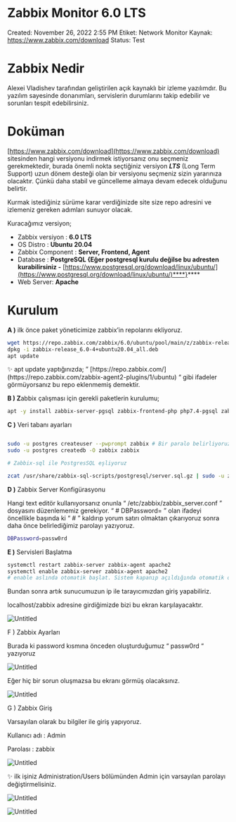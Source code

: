 # Zabbix Monitor 6.0 LTS

Created: November 26, 2022 2:55 PM
Etiket: Network Monitor
Kaynak: https://www.zabbix.com/download
Status: Test

# Zabbix Nedir

Alexei Vladishev tarafından geliştirilen açık kaynaklı bir izleme yazılımdır. Bu yazılım sayesinde donanımları, servislerin durumlarını takip edebilir ve sorunları tespit edebilirsiniz.

# Doküman

[https://www.zabbix.com/download](https://www.zabbix.com/download) sitesinden hangi versiyonu indirmek istiyorsanız onu seçmeniz gerekmektedir, burada önemli nokta seçtiğiniz versiyon ***LTS*** (Long Term Support) uzun dönem desteği olan bir versiyonu seçmeniz sizin yararınıza olacaktır. Çünkü daha stabil ve güncelleme almaya devam edecek olduğunu belirtir.

Kurmak istediğiniz sürüme karar verdiğinizde site size repo adresini ve izlemeniz gereken adımları sunuyor olacak.

Kuracağımız versiyon;

- Zabbix versiyon : **6.0 LTS**
- OS Distro : **Ubuntu 20.04**
- Zabbix Component : **Server, Frontend, Agent**
- Database : ****PostgreSQL {Eğer postgresql kurulu değilse bu adresten kurabilirsiniz -**** [https://www.postgresql.org/download/linux/ubuntu/](https://www.postgresql.org/download/linux/ubuntu/)****}****
- Web Server: **Apache**

# Kurulum

**A )** ilk önce paket yöneticimize zabbix’in repolarını ekliyoruz. 

```bash
wget https://repo.zabbix.com/zabbix/6.0/ubuntu/pool/main/z/zabbix-release/zabbix-release_6.0-4%2Bubuntu20.04_all.deb
dpkg -i zabbix-release_6.0-4+ubuntu20.04_all.deb
apt update
```

<aside>
✨ apt update yaptığınızda;
” [https://repo.zabbix.com/](https://repo.zabbix.com/zabbix-agent2-plugins/1/ubuntu) “ gibi ifadeler görmüyorsanız bu repo eklenmemiş demektir.

</aside>

**B ) Z**abbix çalışması için gerekli paketlerin  kurulumu;

```bash
apt -y install zabbix-server-pgsql zabbix-frontend-php php7.4-pgsql zabbix-apache-conf zabbix-sql-scripts zabbix-agent
```

**C )** Veri tabanı ayarları

```bash

sudo -u postgres createuser --pwprompt zabbix # Bir paralo belirliyoruz 'passw0rd'
sudo -u postgres createdb -O zabbix zabbix

# Zabbix-sql ile PostgresSQL eşliyoruz

zcat /usr/share/zabbix-sql-scripts/postgresql/server.sql.gz | sudo -u zabbix psql zabbix
```

**D )** Zabbix Server Konfigürasyonu

Hangi text editör kullanıyorsanız onunla “ /etc/zabbix/zabbix_server.conf ” dosyasını düzenlememiz gerekiyor.  “ # DBPassword= ” olan ifadeyi öncellikle başında ki “ # ” kaldırıp yorum satırı olmaktan çıkarıyoruz sonra daha önce belirlediğimiz parolayı yazıyoruz.

```bash
DBPassword=passw0rd
```

**E )** Servisleri Başlatma

```bash
systemctl restart zabbix-server zabbix-agent apache2
systemctl enable zabbix-server zabbix-agent apache2
# enable aslında otomatik başlat. Sistem kapanıp açıldığında otomatik olarak zabbix başlayacak.
```

Bundan sonra artık sunucumuzun ip ile tarayıcımızdan giriş yapabiliriz.

localhost/zabbix adresine girdiğimizde bizi bu ekran karşılayacaktır.

![Untitled](Untitled.png)

F ) Zabbix Ayarları

Burada ki password kısmına önceden oluşturduğumuz “ passw0rd “ yazıyoruz

![Untitled](Untitled%201.png)

Eğer hiç bir sorun oluşmazsa bu ekranı görmüş olacaksınız.

![Untitled](Untitled%202.png)

G ) Zabbix Giriş

Varsayılan olarak bu bilgiler ile giriş yapıyoruz.

Kullanıcı adı : Admin

Parolası : zabbix

![Untitled](Untitled%203.png)

<aside>
✨ ilk işiniz Administration/Users bölümünden Admin için varsayılan parolayı değiştirmelisiniz.

</aside>

![Untitled](Untitled%204.png)

![Untitled](Untitled%205.png)